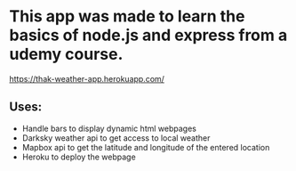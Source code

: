 # This app was made to learn the basics of node.js and express from a udemy course. 

https://thak-weather-app.herokuapp.com/

## Uses:
* Handle bars to display dynamic html webpages
* Darksky weather api to get access to local weather
* Mapbox api to get the latitude and longitude of the entered location
* Heroku to deploy the webpage 
